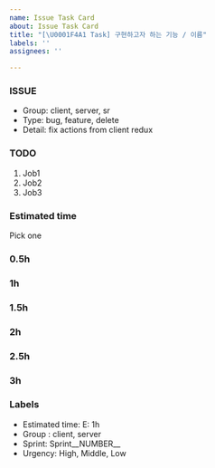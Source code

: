 ```yaml
---
name: Issue Task Card
about: Issue Task Card
title: "[\U0001F4A1 Task] 구현하고자 하는 기능 / 이름"
labels: ''
assignees: ''

---
```


### ISSUE

- Group: client, server, sr
- Type: bug, feature, delete
- Detail: fix actions from client redux

### TODO

1.  Job1
2.  Job2
3.  Job3

### Estimated time

Pick one

### 0.5h

### 1h

### 1.5h

### 2h

### 2.5h

### 3h

### Labels

- Estimated time: E: 1h
- Group : client, server
- Sprint: Sprint__NUMBER__
- Urgency: High, Middle, Low
